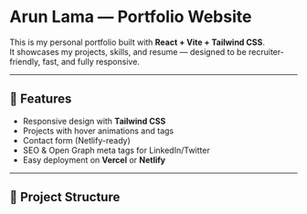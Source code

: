 # Arun Lama — Portfolio Website

This is my personal portfolio built with **React + Vite + Tailwind CSS**.  
It showcases my projects, skills, and resume — designed to be recruiter-friendly, fast, and fully responsive.

---

## 🚀 Features
- Responsive design with **Tailwind CSS**
- Projects with hover animations and tags
- Contact form (Netlify-ready)
- SEO & Open Graph meta tags for LinkedIn/Twitter
- Easy deployment on **Vercel** or **Netlify**

---

## 📂 Project Structure
